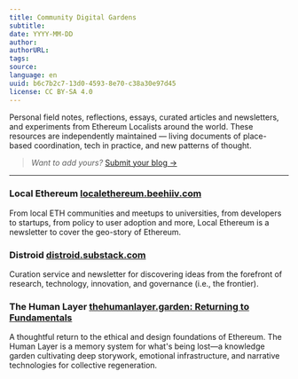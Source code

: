 ```yaml
---
title: Community Digital Gardens
subtitle: 
date: YYYY-MM-DD
author: 
authorURL: 
tags: 
source: 
language: en
uuid: b6c7b2c7-13d0-4593-8e70-c38a30e97d45
license: CC BY-SA 4.0
---
```

Personal field notes, reflections, essays, curated articles and newsletters, and experiments from Ethereum Localists around the world. These resources are independently maintained — living documents of place-based coordination, tech in practice, and new patterns of thought.

> _Want to add yours?_ [Submit your blog →](contribution-guide.md)

---
### Local Ethereum [localethereum.beehiiv.com](https://localethereum.beehiiv.com)

From local ETH communities and meetups to universities, from developers to startups, from policy to user adoption and more, Local Ethereum is a newsletter to cover the geo-story of Ethereum.
### Distroid [distroid.substack.com](https://distroid.substack.com/)  

Curation service and newsletter for discovering ideas from the forefront of research, technology, innovation, and governance (i.e., the frontier).

### The Human Layer [thehumanlayer.garden: Returning to Fundamentals](https://thehumanlayer.garden/The+Human+Layer/ETH+Fundamentals/Returning+to+Fundamentals) 

A thoughtful return to the ethical and design foundations of Ethereum. The Human Layer is a memory system for what's being lost—a knowledge garden cultivating deep storywork, emotional infrastructure, and narrative technologies for collective regeneration.